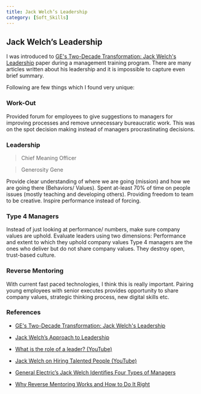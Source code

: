 ```yaml
---
title: Jack Welch’s Leadership
category: [Soft_Skills]
---
```


## Jack Welch’s Leadership

I was introduced to [GE's Two-Decade Transformation: Jack Welch's Leadership](https://www.hbs.edu/faculty/Pages/item.aspx?num=67) paper during a management training program. There are many articles written about his leadership and it is impossible to capture even brief summary.

Following are few things which I found very unique:

### Work-Out
Provided forum for employees to give suggestions to managers for improving processes and remove unnecessary bureaucratic work. This was on the spot decision making instead of managers procrastinating decisions.

### Leadership

> Chief Meaning Officer

> Generosity Gene

Provide clear understanding of where we are going (mission) and how we are going there (Behaviors/ Values).
Spent at-least 70% of time on people issues (mostly teaching and developing others).
Providing freedom to team to be creative.
Inspire performance instead of forcing.

### Type 4 Managers

Instead of just looking at performance/ numbers, make sure company values are uphold.
Evaluate leaders using two dimensions: Performance and extent to which they uphold company values 
Type 4 managers are the ones who deliver but do not share company values.
They destroy open, trust-based culture.

### Reverse Mentoring

With current fast paced technologies, I think this is really important. Pairing young employees with senior executes provides opportunity to share company values, strategic thinking process, new digital skills etc.

### References

* [GE's Two-Decade Transformation: Jack Welch's Leadership](https://www.hbs.edu/faculty/Pages/item.aspx?num=67)

* [Jack Welch’s Approach to Leadership](https://hbr.org/2020/03/jack-welchs-approach-to-leadership?referral=03758&cm_vc=rr_item_page.top_right)

* [What is the role of a leader? (YouTube)]( https://www.youtube.com/watch?v=ojkOs8Gatsg)

* [Jack Welch on Hiring Talented People (YouTube)](https://www.youtube.com/watch?v=gKXv9yPioQ4)

* [General Electric’s Jack Welch Identifies Four Types of Managers](https://www.rightattitudes.com/2008/02/06/jack-welch-four-types-of-managers)

* [Why Reverse Mentoring Works and How to Do It Right](https://hbr.org/2019/10/why-reverse-mentoring-works-and-how-to-do-it-right)